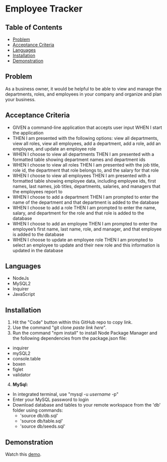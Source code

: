 # Employee Tracker

## Table of Contents
* [Problem](#description)
* [Acceptance Criteria](#description)
* [Languages](#languages)
* [Installation](#installation)
* [Demonstration](#demonstration)

## Problem
As a business owner, it would be helpful to be able to view and manage the departments, roles, and employees in your company and organize and plan your business.

## Acceptance Criteria
* GIVEN a command-line application that accepts user input WHEN I start the application
* THEN I am presented with the following options: view all departments, view all roles, view all employees, add a department, add a role, add an employee, and update an employee role
* WHEN I choose to view all departments THEN I am presented with a formatted table showing department names and department ids
* WHEN I choose to view all roles THEN I am presented with the job title, role id, the department that role belongs to, and the salary for that role
* WHEN I choose to view all employees THEN I am presented with a formatted table showing employee data, including employee ids, first names, last names, job titles, departments, salaries, and managers that the employees report to
* WHEN I choose to add a department THEN I am prompted to enter the name of the department and that department is added to the database
* WHEN I choose to add a role THEN I am prompted to enter the name, salary, and department for the role and that role is added to the database
* WHEN I choose to add an employee THEN I am prompted to enter the employee’s first name, last name, role, and manager, and that employee is added to the database
* WHEN I choose to update an employee role THEN I am prompted to select an employee to update and their new role and this information is updated in the database 

## Languages
* NodeJs
* MySQL2
* Inquirer
* JavaScript

## Installation
1. Hit the "Code" button within this GitHub repo to copy link.
2. Use the command "git clone *paste link here*".
3. Run the command "npm install" to install Node Package Manager and the following dependencies from the package.json file:
* inquirer
* mySQL2
* console.table
* boxen
* figlet
* validator
4. **MySql:**
* In integrated terminal, use "mysql -u *username* -p"
* Enter your MySQL password to login
* Download database and tables to your remote workspace from the 'db' folder using commands:
    * 'source db/db.sql'
    * 'source db/table.sql'
    * 'source db/seeds.sql'
## Demonstration
Watch this [demo](#Link).
